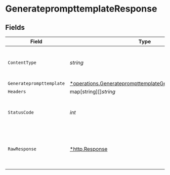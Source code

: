 # GenerateprompttemplateResponse


## Fields

| Field                                                                                                                                      | Type                                                                                                                                       | Required                                                                                                                                   | Description                                                                                                                                |
| ------------------------------------------------------------------------------------------------------------------------------------------ | ------------------------------------------------------------------------------------------------------------------------------------------ | ------------------------------------------------------------------------------------------------------------------------------------------ | ------------------------------------------------------------------------------------------------------------------------------------------ |
| `ContentType`                                                                                                                              | *string*                                                                                                                                   | :heavy_check_mark:                                                                                                                         | HTTP response content type for this operation                                                                                              |
| `Generateprompttemplate`                                                                                                                   | [*operations.GenerateprompttemplateGenerateprompttemplate](../../../pkg/models/operations/generateprompttemplategenerateprompttemplate.md) | :heavy_minus_sign:                                                                                                                         | OK                                                                                                                                         |
| `Headers`                                                                                                                                  | map[string][]*string*                                                                                                                      | :heavy_minus_sign:                                                                                                                         | N/A                                                                                                                                        |
| `StatusCode`                                                                                                                               | *int*                                                                                                                                      | :heavy_check_mark:                                                                                                                         | HTTP response status code for this operation                                                                                               |
| `RawResponse`                                                                                                                              | [*http.Response](https://pkg.go.dev/net/http#Response)                                                                                     | :heavy_minus_sign:                                                                                                                         | Raw HTTP response; suitable for custom response parsing                                                                                    |